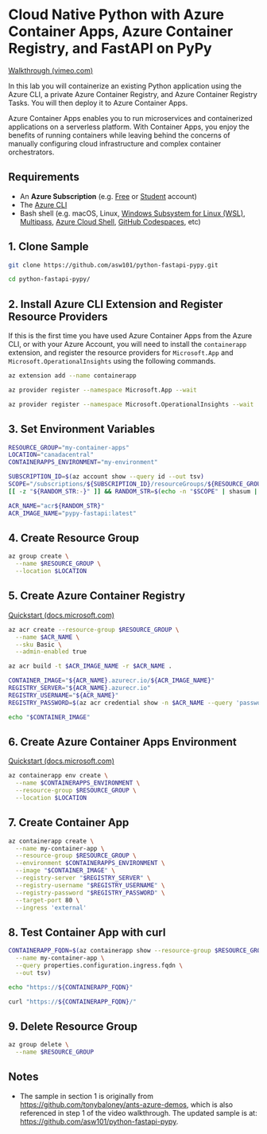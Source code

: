 # Cloud Native Python with Azure Container Apps, Azure Container Registry, and FastAPI on PyPy

[Walkthrough (vimeo.com)](https://vimeo.com/695948817/572d6bbbcd)

In this lab you will containerize an existing Python application using the Azure CLI, a private Azure Container Registry, and Azure Container Registry Tasks. You will then deploy it to Azure Container Apps.

Azure Container Apps enables you to run microservices and containerized applications on a serverless platform. With Container Apps, you enjoy the benefits of running containers while leaving behind the concerns of manually configuring cloud infrastructure and complex container orchestrators.

## Requirements

- An **Azure Subscription** (e.g. [Free](https://aka.ms/azure-free-account) or [Student](https://aka.ms/azure-student-account) account)
- The [Azure CLI](https://docs.microsoft.com/en-us/cli/azure/install-azure-cli)
- Bash shell (e.g. macOS, Linux, [Windows Subsystem for Linux (WSL)](https://docs.microsoft.com/en-us/windows/wsl/about), [Multipass](https://multipass.run/), [Azure Cloud Shell](https://docs.microsoft.com/en-us/azure/cloud-shell/quickstart), [GitHub Codespaces](https://github.com/features/codespaces), etc)

## 1. Clone Sample

```bash
git clone https://github.com/asw101/python-fastapi-pypy.git

cd python-fastapi-pypy/
```

## 2. Install Azure CLI Extension and Register Resource Providers

If this is the first time you have used Azure Container Apps from the Azure CLI, or with your Azure Account, you will need to install the `containerapp` extension, and register the resource providers for `Microsoft.App` and `Microsoft.OperationalInsights` using the following commands.

```bash
az extension add --name containerapp

az provider register --namespace Microsoft.App --wait

az provider register --namespace Microsoft.OperationalInsights --wait
```

## 3. Set Environment Variables

```bash
RESOURCE_GROUP="my-container-apps"
LOCATION="canadacentral"
CONTAINERAPPS_ENVIRONMENT="my-environment"

SUBSCRIPTION_ID=$(az account show --query id --out tsv)
SCOPE="/subscriptions/${SUBSCRIPTION_ID}/resourceGroups/${RESOURCE_GROUP}"
[[ -z "${RANDOM_STR:-}" ]] && RANDOM_STR=$(echo -n "$SCOPE" | shasum | head -c 6)

ACR_NAME="acr${RANDOM_STR}"
ACR_IMAGE_NAME="pypy-fastapi:latest"
```

## 4. Create Resource Group

```bash
az group create \
  --name $RESOURCE_GROUP \
  --location $LOCATION
```

## 5. Create Azure Container Registry

[Quickstart (docs.microsoft.com)](https://docs.microsoft.com/en-us/azure/container-registry/container-registry-get-started-azure-cli)

```bash
az acr create --resource-group $RESOURCE_GROUP \
  --name $ACR_NAME \
  --sku Basic \
  --admin-enabled true

az acr build -t $ACR_IMAGE_NAME -r $ACR_NAME .

CONTAINER_IMAGE="${ACR_NAME}.azurecr.io/${ACR_IMAGE_NAME}"
REGISTRY_SERVER="${ACR_NAME}.azurecr.io"
REGISTRY_USERNAME="${ACR_NAME}"
REGISTRY_PASSWORD=$(az acr credential show -n $ACR_NAME --query 'passwords[0].value' --out tsv)

echo "$CONTAINER_IMAGE"
```

## 6. Create Azure Container Apps Environment

[Quickstart (docs.microsoft.com)](https://docs.microsoft.com/en-us/azure/container-apps/get-started-existing-container-image?tabs=bash&pivots=container-apps-private-registry)

```bash
az containerapp env create \
  --name $CONTAINERAPPS_ENVIRONMENT \
  --resource-group $RESOURCE_GROUP \
  --location $LOCATION
```

## 7. Create Container App

```bash
az containerapp create \
  --name my-container-app \
  --resource-group $RESOURCE_GROUP \
  --environment $CONTAINERAPPS_ENVIRONMENT \
  --image "$CONTAINER_IMAGE" \
  --registry-server "$REGISTRY_SERVER" \
  --registry-username "$REGISTRY_USERNAME" \
  --registry-password "$REGISTRY_PASSWORD" \
  --target-port 80 \
  --ingress 'external'
```

## 8. Test Container App with curl

```bash
CONTAINERAPP_FQDN=$(az containerapp show --resource-group $RESOURCE_GROUP \
  --name my-container-app \
  --query properties.configuration.ingress.fqdn \
  --out tsv)

echo "https://${CONTAINERAPP_FQDN}"

curl "https://${CONTAINERAPP_FQDN}/"
```

## 9. Delete Resource Group

```bash
az group delete \
  --name $RESOURCE_GROUP
```

## Notes

- The sample in section 1 is originally from <https://github.com/tonybaloney/ants-azure-demos>, which is also referenced in step 1 of the video walkthrough. The updated sample is at: <https://github.com/asw101/python-fastapi-pypy>.
